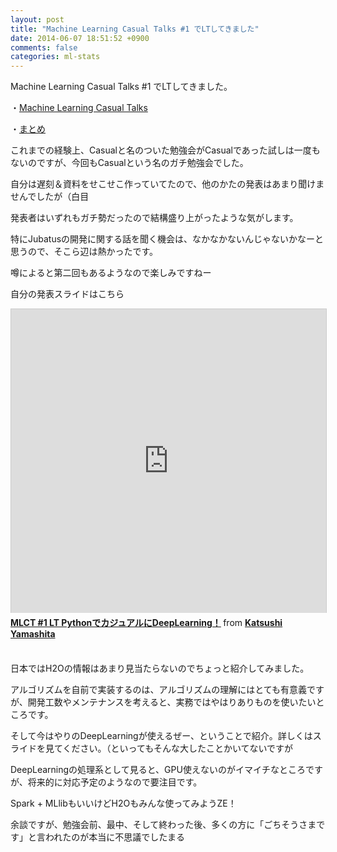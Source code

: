 ```yaml
---
layout: post
title: "Machine Learning Casual Talks #1 でLTしてきました"
date: 2014-06-07 18:51:52 +0900
comments: false
categories: ml-stats
---
```


Machine Learning Casual Talks #1 でLTしてきました。
<br/>
<!-- more -->

・<a href="http://connpass.com/event/6275/">Machine Learning Casual Talks</a>

・<a href="http://togetter.com/li/676930">まとめ</a>
<br/>

これまでの経験上、Casualと名のついた勉強会がCasualであった試しは一度もないのですが、今回もCasualという名のガチ勉強会でした。

自分は遅刻＆資料をせこせこ作っていてたので、他のかたの発表はあまり聞けませんでしたが（白目

発表者はいずれもガチ勢だったので結構盛り上がったような気がします。

特にJubatusの開発に関する話を聞く機会は、なかなかないんじゃないかなーと思うので、そこら辺は熱かったです。

噂によると第二回もあるようなので楽しみですねー
<br/>

自分の発表スライドはこちら

<iframe src="http://www.slideshare.net/slideshow/embed_code/35566045" width="597" height="486" frameborder="0" marginwidth="0" marginheight="0" scrolling="no" style="border:1px solid #CCC; border-width:1px 1px 0; margin-bottom:5px; max-width: 100%;" allowfullscreen> </iframe> <div style="margin-bottom:5px"> <strong> <a href="https://www.slideshare.net/yamakatu/mlct01-lt" title="MLCT #1 LT PythonでカジュアルにDeepLearning！" target="_blank">MLCT #1 LT PythonでカジュアルにDeepLearning！</a> </strong> from <strong><a href="http://www.slideshare.net/yamakatu" target="_blank">Katsushi Yamashita</a></strong> </div>
<br/>

日本ではH2Oの情報はあまり見当たらないのでちょっと紹介してみました。

アルゴリズムを自前で実装するのは、アルゴリズムの理解にはとても有意義ですが、開発工数やメンテナンスを考えると、実務ではやはりありものを使いたいところです。

そして今はやりのDeepLearningが使えるぜー、ということで紹介。詳しくはスライドを見てください。（といってもそんな大したことかいてないですが

DeepLearningの処理系として見ると、GPU使えないのがイマイチなところですが、将来的に対応予定のようなので要注目です。

Spark + MLlibもいいけどH2Oもみんな使ってみようZE！
<br/>

余談ですが、勉強会前、最中、そして終わった後、多くの方に「ごちそうさまです」と言われたのが本当に不思議でしたまる

